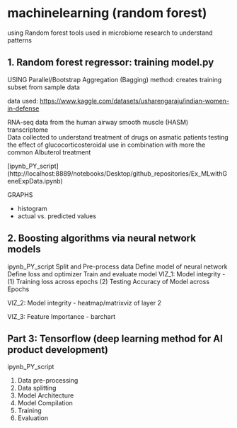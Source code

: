 # machinelearning (random forest)
using Random forest tools used in microbiome research to understand patterns

## 1. Random forest regressor: training model.py ##
 USING Parallel/Bootstrap Aggregation (Bagging) method: creates training subset from sample data

data used: https://www.kaggle.com/datasets/usharengaraju/indian-women-in-defense

RNA-seq data from the human airway smooth muscle (HASM) transcriptome  
Data collected to understand treatment of drugs on asmatic patients
testing the effect of glucocorticosteroidal use in combination with more the common Albuterol treatment

[ipynb_PY_script] (http://localhost:8889/notebooks/Desktop/github_repositories/Ex_MLwithGeneExpData.ipynb)

GRAPHS
- histogram
- actual vs. predicted values

## 2. Boosting algorithms via neural network models ##

ipynb_PY_script
Split and Pre-process data
Define model of neural network
Define loss and optimizer
Train and evaluate model
VIZ_1: Model integrity - (1) Training loss across epochs (2) Testing Accuracy of Model across Epochs

VIZ_2: Model integrity - heatmap/matrixviz of layer 2

VIZ_3: Feature Importance - barchart

## Part 3: Tensorflow (deep learning method for AI product development)
ipynb_PY_script
1. Data pre-processing
2. Data splitting
3. Model Architecture
4. Model Compilation
5. Training
6. Evaluation
